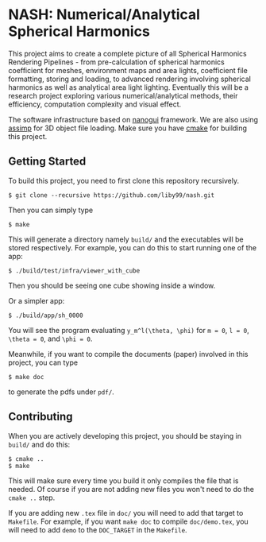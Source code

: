 # NASH: Numerical/Analytical Spherical Harmonics

This project aims to create a complete picture of all Spherical Harmonics Rendering Pipelines -
from pre-calculation of spherical harmonics coefficient for meshes, environment maps and area
lights, coefficient file formatting, storing and loading, to advanced rendering involving
spherical harmonics as well as analytical area light lighting. Eventually this will be a
research project exploring various numerical/analytical methods, their efficiency, computation
complexity and visual effect.

The software infrastructure based on [nanogui](https://github.com/wjakob/nanogui) framework. We are
also using [assimp](https://github.com/assimp/assimp) for 3D object file loading. Make sure you have
[cmake](https://cmake.org) for building this project.

## Getting Started

To build this project, you need to first clone this repository recursively.

```
$ git clone --recursive https://github.com/liby99/nash.git
```

Then you can simply type

```
$ make
```

This will generate a directory namely `build/` and the executables will be stored respectively. For
example, you can do this to start running one of the app:

```
$ ./build/test/infra/viewer_with_cube
```

Then you should be seeing one cube showing inside a window.

Or a simpler app:

```
$ ./build/app/sh_0000
```

You will see the program evaluating `y_m^l(\theta, \phi)` for `m = 0`, `l = 0`, `\theta = 0`, and
`\phi = 0`.

Meanwhile, if you want to compile the documents (paper) involved in this project, you can type

```
$ make doc
```

to generate the pdfs under `pdf/`.

## Contributing

When you are actively developing this project, you should be staying in `build/` and do this:

```
$ cmake ..
$ make
```

This will make sure every time you build it only compiles the file that is needed. Of course if you
are not adding new files you won't need to do the `cmake ..` step.

If you are adding new `.tex` file in `doc/` you will need to add that target to `Makefile`. For
example, if you want `make doc` to compile `doc/demo.tex`, you will need to add `demo` to the
`DOC_TARGET` in the `Makefile`.
